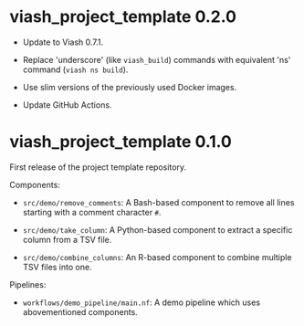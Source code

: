 # viash_project_template 0.2.0

* Update to Viash 0.7.1.

* Replace 'underscore' (like `viash_build`) commands with equivalent 'ns' command (`viash ns build`).

* Use slim versions of the previously used Docker images.

* Update GitHub Actions.

# viash_project_template 0.1.0

First release of the project template repository.

Components:

* `src/demo/remove_comments`: A Bash-based component to remove all lines starting with a comment character `#`.

* `src/demo/take_column`: A Python-based component to extract a specific column from a TSV file.

* `src/demo/combine_columns`: An R-based component to combine multiple TSV files into one.

Pipelines:

* `workflows/demo_pipeline/main.nf`: A demo pipeline which uses abovementioned components.